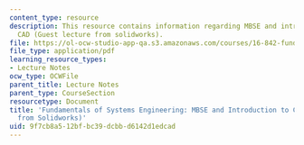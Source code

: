 ```yaml
---
content_type: resource
description: This resource contains information regarding MBSE and introduction to
  CAD (Guest lecture from solidworks).
file: https://ol-ocw-studio-app-qa.s3.amazonaws.com/courses/16-842-fundamentals-of-systems-engineering-fall-2015/9f7cb8a512bfbc39dcbbd6142d1edcad_MIT16_842F15_Ses7Mastr_Sol.pdf
file_type: application/pdf
learning_resource_types:
- Lecture Notes
ocw_type: OCWFile
parent_title: Lecture Notes
parent_type: CourseSection
resourcetype: Document
title: 'Fundamentals of Systems Engineering: MBSE and Introduction to CAD (Guest Lecture
  from Solidworks)'
uid: 9f7cb8a5-12bf-bc39-dcbb-d6142d1edcad
---
```

